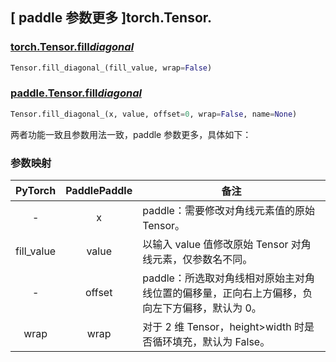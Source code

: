 ## [ paddle 参数更多 ]torch.Tensor.

### [torch.Tensor.fill*diagonal*](https://pytorch.org/docs/stable/generated/torch.Tensor.fill_diagonal_.html?highlight=fill_diagonal_#torch.Tensor.fill_diagonal_)

```python
Tensor.fill_diagonal_(fill_value, wrap=False)
```

### [paddle.Tensor.fill*diagonal*](https://www.paddlepaddle.org.cn/documentation/docs/zh/develop/api/paddle/Tensor_cn.html#fill-diagonal-x-value-offset-0-wrap-false-name-none)

```python
Tensor.fill_diagonal_(x, value, offset=0, wrap=False, name=None)
```

两者功能一致且参数用法一致，paddle 参数更多，具体如下：

### 参数映射

| PyTorch                       | PaddlePaddle              | 备注                                                                                         |
| ----------------------------- | ------------------------- | -------------------------------------------------------------------------------------------- |
| <center> - </center>          | <center> x </center>      | paddle：需要修改对角线元素值的原始 Tensor。                                                  |
| <center> fill_value </center> | <center> value </center>  | 以输入 value 值修改原始 Tensor 对角线元素，仅参数名不同。                                    |
| <center> - </center>          | <center> offset </center> | paddle：所选取对角线相对原始主对角线位置的偏移量，正向右上方偏移，负向左下方偏移，默认为 0。 |
| <center> wrap </center>       | <center> wrap </center>   | 对于 2 维 Tensor，height>width 时是否循环填充，默认为 False。                                |
